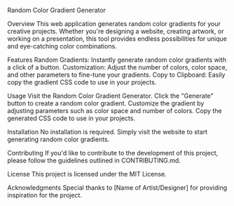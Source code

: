 Random Color Gradient Generator

Overview
This web application generates random color gradients for your creative projects. Whether you're designing a website, creating artwork, or working on a presentation, this tool provides endless possibilities for unique and eye-catching color combinations.

Features
Random Gradients: Instantly generate random color gradients with a click of a button.
Customization: Adjust the number of colors, color space, and other parameters to fine-tune your gradients.
Copy to Clipboard: Easily copy the gradient CSS code to use in your projects.

Usage
Visit the Random Color Gradient Generator.
Click the "Generate" button to create a random color gradient.
Customize the gradient by adjusting parameters such as color space and number of colors.
Copy the generated CSS code to use in your projects.

Installation
No installation is required. Simply visit the website to start generating random color gradients.

Contributing
If you'd like to contribute to the development of this project, please follow the guidelines outlined in CONTRIBUTING.md.

License
This project is licensed under the MIT License.

Acknowledgments
Special thanks to [Name of Artist/Designer] for providing inspiration for the project.
